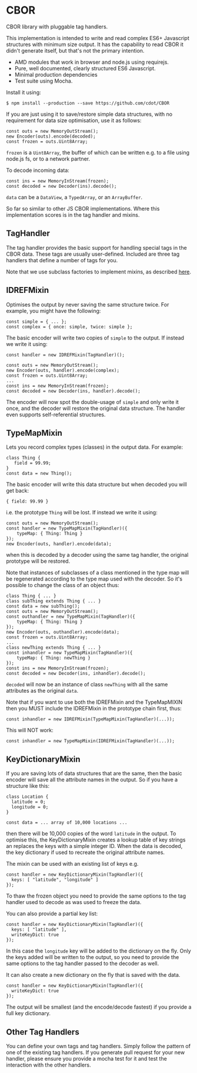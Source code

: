 # CBOR
CBOR library with pluggable tag handlers.

This implementation is intended to write and read complex ES6+ Javascript
structures with minimum size output. It has the capability to read
CBOR it didn't generate itself, but that's not the primary intention.

* AMD modules that work in browser and node.js using requirejs.
* Pure, well documented, clearly structured ES6 Javascript.
* Minimal production dependencies
* Test suite using Mocha.

Install it using:
```
$ npm install --production --save https://github.com/cdot/CBOR
```
If you are just using it to save/restore simple data structures,
with no requirement for data size optimisation, use it as follows:
```
const outs = new MemoryOutStream();
new Encoder(outs).encode(decoded);
const frozen = outs.Uint8Array;
```
`frozen` is a `Uint8Array`, the buffer of which can be written e.g. to a file using node.js fs, or to a network partner.

To decode incoming data:
```
const ins = new MemoryInStream(frozen);
const decoded = new Decoder(ins).decode();
```
`data` can be a `DataView`, a `TypedArray`, or an `ArrayBuffer`.

So far so similar to other JS CBOR implementations. Where this implementation scores is in the tag handler and mixins.

## TagHandler
The tag handler provides the basic support for handling special tags in the
CBOR data. These tags are usually user-defined. Included are three tag
handlers that define a number of tags for you.

Note that we use subclass factories to implement mixins, as described [here](https://justinfagnani.com/2015/12/21/real-mixins-with-javascript-classes/).

## IDREFMixin
Optimises the output by never saving the same structure twice. For example, you might have the following:
```
const simple = { ... };
const complex = { once: simple, twice: simple };
```
The basic encoder will write two copies of `simple` to the output. If instead we
write it using:
```
const handler = new IDREFMixin(TagHandler)();

const outs = new MemoryOutStream();
new Encoder(outs, handler).encode(complex);
const frozen = outs.Uint8Array;
...
const ins = new MemoryInStream(frozen);
const decoded = new Decoder(ins, handler).decode();

```
The encoder will now spot the double-usage of `simple` and only write it once, and the decoder will restore the original data structure. The handler even supports self-referential structures.

## TypeMapMixin
Lets you record complex types (classes) in the output data. For example:
```
class Thing {
   field = 99.99;
}
const data = new Thing();
```
The basic encoder will write this data structure but when decoded you will get back:
```
{ field: 99.99 }
```
i.e. the prototype `Thing` will be lost. If instead we write it using:
```
const outs = new MemoryOutStream();
const handler = new TypeMapMixin(TagHandler)({
    typeMap: { Thing: Thing }
});
new Encoder(outs, handler).encode(data);
```
when this is decoded by a decoder using the same tag handler, the original
prototype will be restored.

Note that instances of subclasses of a class mentioned in the type map will be
regenerated according to the type map used with the decoder. So it's possible to
change the class of an object thus:
```
class Thing { ... }
class subThing extends Thing { ... }
const data = new subThing();
const outs = new MemoryOutStream();
const outhandler = new TypeMapMixin(TagHandler)({
    typeMap: { Thing: Thing }
});
new Encoder(outs, outhandler).encode(data);
const frozen = outs.Uint8Array;
...
class newThing extends Thing { ... }
const inhandler = new TypeMapMixin(TagHandler)({
    typeMap: { Thing: newThing }
});
const ins = new MemoryInStream(frozen);
const decoded = new Decoder(ins, inhandler).decode();
```
`decoded` will now be an instance of class `newThing` with all the same attributes as the original `data`.

Note that if you want to use both the IDREFMixin and the TypeMapMIXIN then you MUST include the IDREFMixin in the prototype chain first, thus:
```
const inhandler = new IDREFMixin(TypeMapMixin(TagHandler)(...));
```
This will NOT work:
```
const inhandler = new TypeMapMixin(IDREFMixin(TagHandler)(...));
```

## KeyDictionaryMixin
If you are saving lots of data structures that are the same, then the basic
encoder will save all the attribute names in the output. So if you have a structure like this:
```
class Location {
  latitude = 0;
  longitude = 0;
}

const data = ... array of 10,000 locations ...
```
then there will be 10,000 copies of the word `latitude` in the output. To
optimise this, the KeyDictionaryMixin creates a lookup table of key strings an replaces the keys with a simple integer ID. When the data is decoded, the key dictionary if used to recreate the original attribute names.

The mixin can be used with an existing list of keys e.g.
```
const handler = new KeyDictionaryMixin(TagHandler)({
  keys: [ "latitude", "longitude" ]
});
```
To thaw the frozen object you need to provide the same options to the tag handler used to decode as was used to
freeze the data.

You can also provide a partial key list:
```
const handler = new KeyDictionaryMixin(TagHandler)({
  keys: [ "latitude" ],
  writeKeyDict: true
});
```
In this case the `longitude` key will be added to the dictionary on the fly. Only the keys added will be written to the output, so you need to provide the
same options to the tag handler passed to the decoder as well.

It can also create a new dictionary on the fly that is saved with the data.
```
const handler = new KeyDictionaryMixin(TagHandler)({
  writeKeyDict: true
});
```
The output will be smallest (and the encode/decode fastest) if you provide a full key dictionary.

## Other Tag Handlers

You can define your own tags and tag handlers. Simply follow the pattern
of one of the existing tag handlers. If you generate pull request for your
new handler, please ensure you provide a mocha test for it and test the
interaction with the other handlers.
